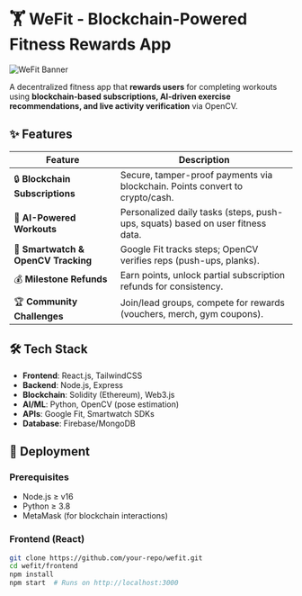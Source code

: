 # 🏋️ WeFit - Blockchain-Powered Fitness Rewards App  

![WeFit Banner](/assets/logo.png)   

A decentralized fitness app that **rewards users** for completing workouts using **blockchain-based subscriptions, AI-driven exercise recommendations, and live activity verification** via OpenCV.  

## ✨ Features  

| Feature | Description |  
|---------|------------|  
| 🔒 **Blockchain Subscriptions** | Secure, tamper-proof payments via blockchain. Points convert to crypto/cash. |  
| 🤖 **AI-Powered Workouts** | Personalized daily tasks (steps, push-ups, squats) based on user fitness data. |  
| 📱 **Smartwatch & OpenCV Tracking** | Google Fit tracks steps; OpenCV verifies reps (push-ups, planks). |  
| 💰 **Milestone Refunds** | Earn points, unlock partial subscription refunds for consistency. |  
| 🏆 **Community Challenges** | Join/lead groups, compete for rewards (vouchers, merch, gym coupons). |  

## 🛠 Tech Stack  

- **Frontend**: React.js, TailwindCSS  
- **Backend**: Node.js, Express  
- **Blockchain**: Solidity (Ethereum), Web3.js  
- **AI/ML**: Python, OpenCV (pose estimation)  
- **APIs**: Google Fit, Smartwatch SDKs  
- **Database**: Firebase/MongoDB  

## 🚀 Deployment  

### **Prerequisites**  
- Node.js ≥ v16  
- Python ≥ 3.8  
- MetaMask (for blockchain interactions)  

### **Frontend (React)**  
```bash
git clone https://github.com/your-repo/wefit.git
cd wefit/frontend
npm install
npm start  # Runs on http://localhost:3000
